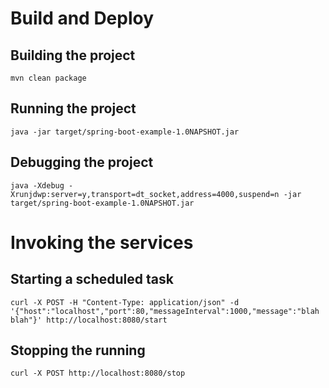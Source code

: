 # Build and Deploy

## Building the project

    mvn clean package

## Running the project

    java -jar target/spring-boot-example-1.0NAPSHOT.jar

## Debugging the project

    java -Xdebug -Xrunjdwp:server=y,transport=dt_socket,address=4000,suspend=n -jar target/spring-boot-example-1.0NAPSHOT.jar
  

# Invoking the services

## Starting a scheduled task

    curl -X POST -H "Content-Type: application/json" -d '{"host":"localhost","port":80,"messageInterval":1000,"message":"blah blah"}' http://localhost:8080/start

## Stopping the running

    curl -X POST http://localhost:8080/stop

